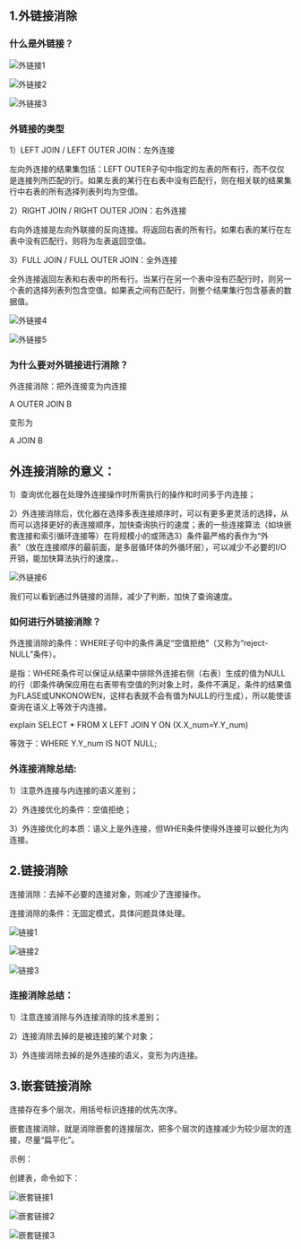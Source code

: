 ## 1.外链接消除

### 什么是外链接？

![外链接1](https://ftvbftvbq.github.io/images/outerJoin1.png)

![外链接2](https://ftvbftvbq.github.io/images/outerJoin2.png)

![外链接3](https://ftvbftvbq.github.io/images/outerJoin3.png)

### 外链接的类型

1）LEFT JOIN / LEFT OUTER JOIN：左外连接    

左向外连接的结果集包括：LEFT OUTER子句中指定的左表的所有行，而不仅仅是连接列所匹配的行。如果左表的某行在右表中没有匹配行，则在相关联的结果集行中右表的所有选择列表列均为空值。 
      
2）RIGHT JOIN / RIGHT  OUTER  JOIN：右外连接     

右向外连接是左向外联接的反向连接。将返回右表的所有行。如果右表的某行在左表中没有匹配行，则将为左表返回空值。  
     
3）FULL JOIN / FULL OUTER JOIN：全外连接

全外连接返回左表和右表中的所有行。当某行在另一个表中没有匹配行时，则另一个表的选择列表列包含空值。如果表之间有匹配行，则整个结果集行包含基表的数据值。

![外链接4](https://ftvbftvbq.github.io/images/outerJoin4.png)

![外链接5](https://ftvbftvbq.github.io/images/outerJoin5.png)

### 为什么要对外链接进行消除？

外连接消除：把外连接变为内连接

A OUTER JOIN B

变形为

A JOIN B

## 外连接消除的意义：

1）查询优化器在处理外连接操作时所需执行的操作和时间多于内连接；

2）外连接消除后，优化器在选择多表连接顺序时，可以有更多更灵活的选择，从而可以选择更好的表连接顺序，加快查询执行的速度；表的一些连接算法（如块嵌套连接和索引循环连接等）在将规模小的或筛选3）条件最严格的表作为“外表”（放在连接顺序的最前面，是多层循环体的外循环层），可以减少不必要的I/O开销，能加快算法执行的速度。、

![外链接6](https://ftvbftvbq.github.io/images/outerJoin6.png)

我们可以看到通过外链接的消除，减少了判断，加快了查询速度。


### 如何进行外链接消除？

外连接消除的条件：WHERE子句中的条件满足“空值拒绝”（又称为“reject-NULL”条件）。

是指：WHERE条件可以保证从结果中排除外连接右侧（右表）生成的值为NULL的行（即条件确保应用在右表带有空值的列对象上时，条件不满足，条件的结果值为FLASE或UNKONOWEN，这样右表就不会有值为NULL的行生成），所以能使该查询在语义上等效于内连接。

explain SELECT * FROM X LEFT JOIN Y ON (X.X_num=Y.Y_num) 

等效于：WHERE Y.Y_num IS NOT NULL;

### 外连接消除总结:

1）注意外连接与内连接的语义差别；

2）外连接优化的条件：空值拒绝；

3）外连接优化的本质：语义上是外连接，但WHER条件使得外连接可以蜕化为内连接。

## 2.链接消除

连接消除：去掉不必要的连接对象，则减少了连接操作。

连接消除的条件：无固定模式，具体问题具体处理。

![链接1](https://ftvbftvbq.github.io/images/Join1.png)

![链接2](https://ftvbftvbq.github.io/images/Join2.png)

![链接3](https://ftvbftvbq.github.io/images/Join3.png)

### 连接消除总结：
1）注意连接消除与外连接消除的技术差别；

2）连接消除去掉的是被连接的某个对象；

3）外连接消除去掉的是外连接的语义，变形为内连接。

## 3.嵌套链接消除

连接存在多个层次，用括号标识连接的优先次序。

嵌套连接消除，就是消除嵌套的连接层次，把多个层次的连接减少为较少层次的连接，尽量“扁平化”。

示例：

创建表，命令如下：

![嵌套链接1](https://ftvbftvbq.github.io/images/NestJoin1.png)

![嵌套链接2](https://ftvbftvbq.github.io/images/NestJoin2.png)

![嵌套链接3](https://ftvbftvbq.github.io/images/NestJoin3.png)
